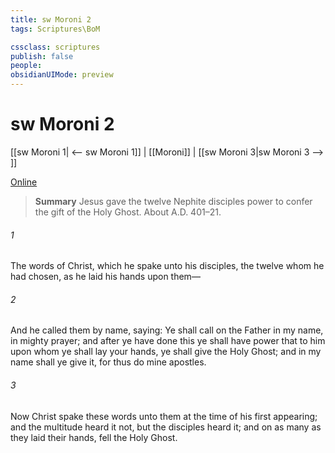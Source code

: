 ```yaml
---
title: sw Moroni 2
tags: Scriptures\BoM

cssclass: scriptures
publish: false
people:
obsidianUIMode: preview
---
```


# sw Moroni 2
[[sw Moroni 1| <-- sw Moroni 1]] | [[Moroni]] | [[sw Moroni 3|sw Moroni 3 --> ]]

[Online](https://churchofjesuschrist.org/study/scriptures/bofm/moro/2?lang=eng)

> __Summary__
Jesus gave the twelve Nephite disciples power to confer the gift of the Holy Ghost. About A.D. 401–21.

###### 1 
The words of Christ, which he spake unto his disciples, the twelve whom he had chosen, as he laid his hands upon them—

###### 2 
And he called them by name, saying: Ye shall call on the Father in my name, in mighty prayer; and after ye have done this ye shall have power that to him upon whom ye shall lay your hands, ye shall give the Holy Ghost; and in my name shall ye give it, for thus do mine apostles.

###### 3 
Now Christ spake these words unto them at the time of his first appearing; and the multitude heard it not, but the disciples heard it; and on as many as they laid their hands, fell the Holy Ghost.

